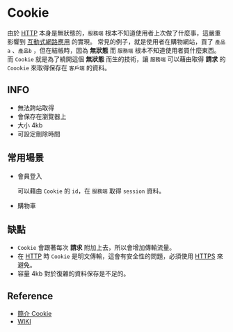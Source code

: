 # Cookie
[HTTP]:http.md
[HTTPS]:https.md
[互動式網路應用]:(https://zh.wikipedia.org/wiki/%E4%BA%A4%E4%BA%92%E5%BC%8FWeb%E5%BA%94%E7%94%A8%E7%A8%8B%E5%BA%8F)

由於 [HTTP] 本身是無狀態的，`服務端` 根本不知道使用者上次做了什麼事，這嚴重影響到 [互動式網路應用] 的實現。
常見的例子，就是使用者在購物網站，買了 `產品a` 、`產品b` ，但在結帳時，因為 **無狀態** 而 `服務端` 根本不知道使用者買什麼東西。
而 `Cookie` 就是為了繞開這個 **無狀態** 而生的技術，讓 `服務端` 可以藉由取得 **請求** 的 `Coookie` 來取得保存在 `客戶端` 的資料。

## INFO
- 無法跨站取得
- 會保存在瀏覽器上
- 大小 4kb
- 可設定刪除時間

## 常用場景
- 會員登入

    可以藉由 `Cookie` 的 `id`，在 `服務端` 取得 `session` 資料。
- 購物車

## 缺點
- `Cookie` 會跟著每次 **請求** 附加上去，所以會增加傳輸流量。
- 在 [HTTP] 時 `Cookie` 是明文傳輸，這會有安全性的問題，必須使用 [HTTPS] 來避免。
- 容量 4kb 對於復雜的資料保存是不足的。

## Reference
- [簡介 Cookie](https://ithelp.ithome.com.tw/articles/10217955)
- [WIKI](https://zh.wikipedia.org/wiki/Cookie)